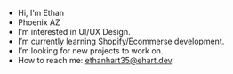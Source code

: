 - Hi, I’m Ethan
- Phoenix AZ
- I’m interested in UI/UX Design.
- I’m currently learning Shopify/Ecommerse development.
- I’m looking for new projects to work on.
- How to reach me: ethanhart35@ehart.dev.

<!---
ethanhart35/ethanhart35 is a ✨ special ✨ repository because its `README.md` (this file) appears on your GitHub profile.
You can click the Preview link to take a look at your changes.
--->
